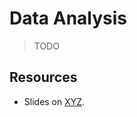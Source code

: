 # Data Analysis
> TODO

## Resources
- Slides on [XYZ](http://www.tamberg.org/fhnw/2020/hs/IdbXYZ.pdf).
